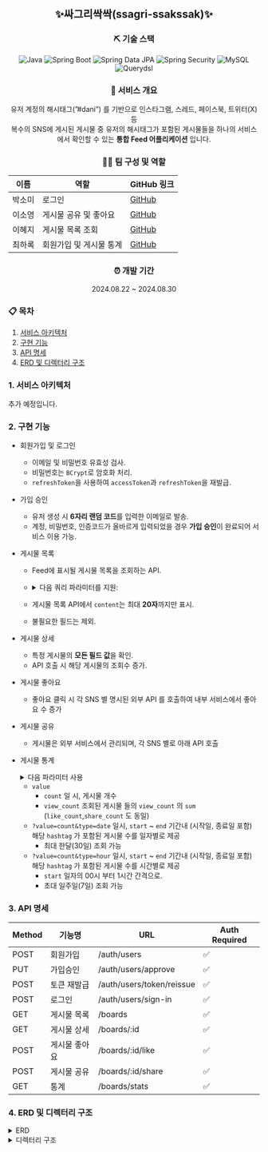 <div align="center">
  
## ✨싸그리싹싹(ssagri-ssakssak)✨

  
### ⛏ 기술 스택
![Java](https://img.shields.io/badge/Java-21-orange?logo=java&logoColor=white)
![Spring Boot](https://img.shields.io/badge/Spring%20Boot-3-green?logo=spring&logoColor=white)
![Spring Data JPA](https://img.shields.io/badge/Spring%20Data%20JPA-green?logo=spring&logoColor=white)
![Spring Security](https://img.shields.io/badge/Spring%20Security-green?logo=springsecurity&logoColor=white)
![MySQL](https://img.shields.io/badge/MySQL-5.7-blue?logo=mysql&logoColor=white)
![Querydsl](https://img.shields.io/badge/Querydsl-blue?logo=hibernate&logoColor=white)

  
### 📌 서비스 개요
유저 계정의 해시태그(”#dani”) 를 기반으로 인스타그램, 스레드, 페이스북, 트위터(X) 등<br>
복수의 SNS에 게시된 게시물 중 유저의 해시태그가 포함된 게시물들을 하나의 서비스에서 확인할 수 있는 **통합 Feed 어플리케이션** 입니다.

### 🙋‍♀️ 팀 구성 및 역할

| 이름   | 역할              | GitHub 링크                      |
|--------|-------------------|----------------------------------|
| 박소미 | 로그인    | [GitHub](https://github.com/nyximos)   |
| 이소영 | 게시물 공유 및 좋아요       | [GitHub](https://github.com/0111s)   |
| 이혜지 | 게시물 목록 조회  | [GitHub](https://github.com/hyeji1020)   |
| 최하록 | 회원가입 및 게시물 통계 | [GitHub](https://github.com/dorianharok)   |


### ⏰ 개발 기간

2024.08.22 ~ 2024.08.30
  
</div>

### 📋 목차
1. [서비스 아키텍처](#서비스-아키텍처)
2. [구현 기능](#구현-기능)
3. [API 명세](#api-명세)
4. [ERD 및 디렉터리 구조](#erd-및-디렉터리-구조)


### 1. 서비스 아키텍처
추가 예정입니다.

### 2. 구현 기능
  
  - 회원가입 및 로그인
    - 이메일 및 비밀번호 유효성 검사.
    - 비밀번호는 `BCrypt`로 암호화 처리.
    - `refreshToken`을 사용하여 `accessToken`과 `refreshToken`을 재발급.
  
  - 가입 승인
    - 유저 생성 시 **6자리 랜덤 코드**를 입력한 이메일로 발송.
    - 계정, 비밀번호, 인증코드가 올바르게 입력되었을 경우 **가입 승인**이 완료되어 서비스 이용 가능.
    
  - 게시물 목록
    - Feed에 표시될 게시물 목록을 조회하는 API.
    - <details>
      <summary> 다음 쿼리 파라미터를 지원:</summary>
        
      | Parameter   | Type     | Default             | Description                                                                                  |
      |-------------|----------|---------------------|----------------------------------------------------------------------------------------------|
      | `hashtag`   | `string` | 본인 계정          | 정확히 일치하는 해시태그 검색. 예: `맛집`, `성수동`.                                         |
      | `type`      | `string` | 모든 타입 조회      | 게시물의 type별로 조회.                                                                      |
      | `order_by`  | `string` | `created_at`        | 정렬 기준: `created_at`, `updated_at`, `like_count`, `share_count`, `view_count`.             |
      | `search_by` | `string` | `title,content`     | 검색 기준: 제목, 내용 또는 제목 + 내용 검색.                                                 |
      | `search`    | `string` |                     | 검색 키워드. 포함된 게시물 검색.                                                             |
      | `page_count`| `number` | 10                  | 페이지당 게시물 수.                                                                          |
      | `page`      | `number` | 0                   | 조회하려는 페이지.                                                                           |
      
      </details>
    - 게시물 목록 API에서 `content`는 최대 **20자**까지만 표시.
    - 불필요한 필드는 제외.
  
  - 게시물 상세
    - 특정 게시물의 **모든 필드 값**을 확인.
    - API 호출 시 해당 게시물의 조회수 증가.
    
  - 게시물 좋아요
    - 좋아요 클릭 시 각 SNS 별 명시된 외부 API 를 호출하여 내부 서비스에서 좋아요 수 증가
   
  - 게시물 공유
    - 게시물은 외부 서비스에서 관리되며, 각 SNS 별로 아래 API 호출

  - 게시물 통계
    <details>
      <summary>다음 파라미터 사용</summary>

      
    | Parameter   | Type         | Default             | Description                                                                                  |
    |-------------|--------------|---------------------|----------------------------------------------------------------------------------------------|
    | `hashtag`   | `string`     | 본인 계정          | 조회할 해시태그.                                                                             |
    | `type`      | `enum`       | 필수 값            | `date` 또는 `hour`.                                                                         |
    | `start`     | `date`       | 오늘로부터 7일 전  | 조회 시작일 (예: `2023-10-01`).                                                             |
    | `end`       | `date`       | 오늘               | 조회 종료일 (예: `2023-10-25`).                                                             |
    | `value`     | `string`     | `count`            | `count`, `view_count`, `like_count`, `share_count` 중 하나.                                 |
  
  
    </details>
    
    - `value`
        - `count` 일 시, 게시물 개수
        - `view_count` 조회된 게시물 들의 `view_count` 의 `sum` (`like_count`,`share_count` 도 동일)
    - `?value=count&type=date` 일시, `start` ~ `end` 기간내 (시작일, 종료일 포함) 해당 `hashtag` 가 포함된 게시물 수를 일자별로 제공
        - 최대 한달(30일) 조회 가능
    - `?value=count&type=hour` 일시, `start` ~ `end` 기간내 (시작일, 종료일 포함) 해당 `hashtag` 가 포함된 게시물 수를 시간별로 제공
        - `start` 일자의 00시 부터 1시간 간격으로.
        - 초대 일주일(7일) 조회 가능

### 3. API 명세

| Method | 기능명       | URL                          | Auth Required |
|--------|--------------|------------------------------|---------------|
| POST   | 회원가입     | /auth/users                 | ✅             |
| PUT    | 가입승인     | /auth/users/approve         | ✅             |
| POST   | 토큰 재발급  | /auth/users/token/reissue   | ✅             |
| POST   | 로그인       | /auth/users/sign-in        | ✅             |
| GET    | 게시물 목록  | /boards                     | ✅             |
| GET    | 게시물 상세  | /boards/:id                 | ✅             |
| POST   | 게시물 좋아요 | /boards/:id/like           | ✅             |
| POST   | 게시물 공유  | /boards/:id/share          | ✅             |
| GET    | 통계         | /boards/stats              | ✅             |

### 4. ERD 및 디렉터리 구조

<details>
<summary>ERD</summary>
  
  ![image](https://github.com/user-attachments/assets/fb2d6a6b-31f7-4439-bb14-6934af4e3285)

</details>

<details>
<summary>디렉터리 구조</summary>
  
  ```markdown
  ├── docs
  │   └── asciidoc
  │       ├── board
  │       │   └── board.adoc
  │       ├── index.adoc
  │       ├── token
  │       │   └── token.adoc
  │       └── user
  │           └── user.adoc
  ├── main
  │   ├── java
  │   │   └── com
  │   │       └── supernova
  │   │           └── ssagrissakssak
  │   │               ├── SsagriSsakssakApplication.java
  │   │               ├── client
  │   │               │   └── SnsApiClient.java
  │   │               ├── core
  │   │               │   ├── config
  │   │               │   │   ├── DefaultJpaRepository.java
  │   │               │   │   ├── HttpConfig.java
  │   │               │   │   ├── JpaConfig.java
  │   │               │   │   └── QueryDslConfig.java
  │   │               │   ├── constants
  │   │               │   │   ├── CommonConstant.java
  │   │               │   │   └── UserConstant.java
  │   │               │   ├── enums
  │   │               │   │   ├── ContentType.java
  │   │               │   │   ├── StatisticsTimeType.java
  │   │               │   │   └── StatisticsType.java
  │   │               │   ├── exception
  │   │               │   │   ├── BoardNotFoundException.java
  │   │               │   │   ├── ErrorCode.java
  │   │               │   │   ├── ExternalApiException.java
  │   │               │   │   ├── InvalidPasswordException.java
  │   │               │   │   ├── InvalidPeriodException.java
  │   │               │   │   ├── InvalidVerificationCodeException.java
  │   │               │   │   ├── JwtValidateException.java
  │   │               │   │   ├── SsagriException.java
  │   │               │   │   ├── UserNotFoundException.java
  │   │               │   │   └── UserRegistrationException.java
  │   │               │   ├── handler
  │   │               │   │   └── GlobalExceptionHandler.java
  │   │               │   ├── security
  │   │               │   │   ├── CustomAuthenticationEntryPoint.java
  │   │               │   │   ├── JwtProvider.java
  │   │               │   │   ├── JwtTokenFilter.java
  │   │               │   │   ├── LoginUser.java
  │   │               │   │   ├── SecurityConfig.java
  │   │               │   │   └── UserServiceImpl.java
  │   │               │   └── wrapper
  │   │               │       ├── PageResponse.java
  │   │               │       └── ResultResponse.java
  │   │               └── feed
  │   │                   ├── controller
  │   │                   │   ├── BoardController.java
  │   │                   │   ├── TokenController.java
  │   │                   │   ├── UserController.java
  │   │                   │   ├── request
  │   │                   │   │   ├── ApproveRequest.java
  │   │                   │   │   ├── BoardSearchRequest.java
  │   │                   │   │   ├── BoardStatisticsRequest.java
  │   │                   │   │   ├── SignInRequest.java
  │   │                   │   │   └── UserCreateRequest.java
  │   │                   │   └── response
  │   │                   │       ├── BoardDetailResponse.java
  │   │                   │       ├── BoardResponse.java
  │   │                   │       ├── DefaultIdResponse.java
  │   │                   │       ├── StatisticsResponse.java
  │   │                   │       └── TokenResponse.java
  │   │                   ├── persistence
  │   │                   │   └── repository
  │   │                   │       ├── BoardRepository.java
  │   │                   │       ├── HashtagRepository.java
  │   │                   │       ├── UserRepository.java
  │   │                   │       ├── custom
  │   │                   │       │   └── BoardRepositoryCustom.java
  │   │                   │       ├── entity
  │   │                   │       │   ├── BaseEntity.java
  │   │                   │       │   ├── BoardEntity.java
  │   │                   │       │   ├── HashtagEntity.java
  │   │                   │       │   └── UserEntity.java
  │   │                   │       ├── impl
  │   │                   │       │   └── BoardRepositoryImpl.java
  │   │                   │       └── model
  │   │                   │           └── StatisticsDto.java
  │   │                   └── service
  │   │                       ├── BoardService.java
  │   │                       ├── BoardStatisticsService.java
  │   │                       ├── TokenService.java
  │   │                       ├── UserService.java
  │   │                       └── delegator
  │   │                           ├── ApproveValidateDelegator.java
  │   │                           └── validator
  │   │                               ├── ActiveStatusValidator.java
  │   │                               ├── ApproveValidator.java
  │   │                               ├── PasswordValidator.java
  │   │                               ├── SignInValidator.java
  │   │                               ├── StatisticsValidator.java
  │   │                               └── VerificationCodeValidator.java
  │   └── resources
  │       └── application.yml
  └── test
      └── java
          └── com
              └── supernova
                  └── ssagrissakssak
                      ├── SsagriSsakssakApplicationTests.java
                      ├── client
                      │   └── SnsApiClientTest.java
                      ├── feed
                      │   ├── controller
                      │   │   ├── BoardControllerTest.java
                      │   │   ├── RestDocsSupport.java
                      │   │   ├── TokenControllerTest.java
                      │   │   ├── UserControllerTest.java
                      │   │   └── request
                      │   │       ├── ApproveRequestTest.java
                      │   │       ├── SignInRequestTest.java
                      │   │       └── UserCreateRequestTest.java
                      │   └── service
                      │       ├── BoardMockServiceTest.java
                      │       ├── BoardServiceTest.java
                      │       ├── BoardStatisticsServiceTest.java
                      │       ├── TokenServiceTest.java
                      │       ├── UserServiceTest.java
                      │       └── delegator
                      │           ├── ApproveValidateDelegatorTest.java
                      │           └── validator
                      │               ├── ActiveStatusValidatorTest.java
                      │               ├── PasswordValidatorTest.java
                      │               └── VerificationCodeValidatorTest.java
                      ├── fixture
                      │   ├── BoardFixture.java
                      │   ├── HashtagFixture.java
                      │   └── UserFixture.java
                      └── mockuser
                          ├── MockUser.java
                          └── WithMockCustomSecurityContextFactory.java

